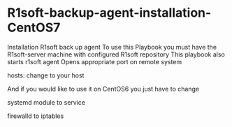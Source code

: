 # R1soft-backup-agent-installation-CentOS7
Installation R1soft back up agent
To use this Playbook you must have the R1soft-server machine with configured R1soft repository
This playbook also starts r1soft agent
Opens appropriate port on remote system

hosts: change to your host

And if you would like to use it on CentOS6 you just have to change 

systemd module to service 

firewalld to iptables


   
